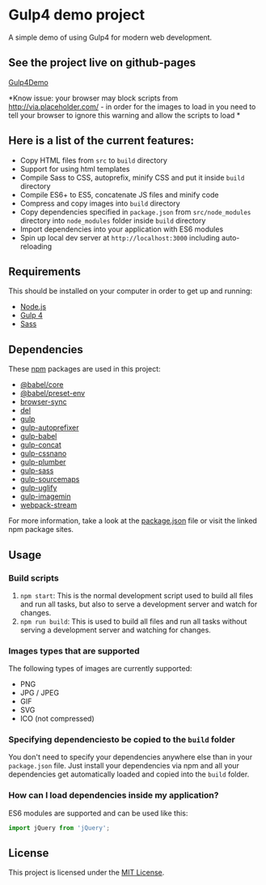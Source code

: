 # Gulp4 demo project
A simple demo of using Gulp4 for modern web development.

## See the project live on github-pages
[Gulp4Demo](https://skyrousse.github.io/Gulp-FrontEnd-Test/)

*Know issue: your browser may block scripts from http://via.placeholder.com/  - in order for the images to load in you need to tell your browser to ignore this warning and allow the scripts to load *

## Here is a list of the current features:

- Copy HTML files from `src` to `build` directory
- Support for using html templates
- Compile Sass to CSS, autoprefix, minify CSS and put it inside `build` directory
- Compile ES6+ to ES5, concatenate JS files and minify code
- Compress and copy images into `build` directory
- Copy dependencies specified in `package.json` from `src/node_modules` directory into `node_modules` folder inside `build` directory
- Import dependencies into your application with ES6 modules
- Spin up local dev server at `http://localhost:3000` including auto-reloading

## Requirements
This should be installed on your computer in order to get up and running:

- [Node.js](https://nodejs.org/en/)
- [Gulp 4](https://gulpjs.com/)
- [Sass](http://sass-lang.com/)

## Dependencies
These [npm](https://www.npmjs.com/) packages are used in this project:

- [@babel/core](https://www.npmjs.com/package/@babel/core)
- [@babel/preset-env](https://www.npmjs.com/package/@babel/preset-env)
- [browser-sync](https://www.npmjs.com/package/browser-sync)
- [del](https://www.npmjs.com/package/del)
- [gulp](https://www.npmjs.com/package/gulp)
- [gulp-autoprefixer](https://www.npmjs.com/package/gulp-autoprefixer)
- [gulp-babel](https://www.npmjs.com/package/gulp-babel)
- [gulp-concat](https://www.npmjs.com/package/gulp-concat)
- [gulp-cssnano](https://www.npmjs.com/package/gulp-cssnano)
- [gulp-plumber](https://www.npmjs.com/package/gulp-plumber)
- [gulp-sass](https://www.npmjs.com/package/gulp-sass)
- [gulp-sourcemaps](https://www.npmjs.com/package/gulp-sourcemaps)
- [gulp-uglify](https://www.npmjs.com/package/gulp-uglify)
- [gulp-imagemin](https://www.npmjs.com/package/gulp-imagemin)
- [webpack-stream](https://www.npmjs.com/package/webpack-stream)

For more information, take a look at the [package.json]((https://github.com/SkyRousse/Gulp-FrontEnd-Test/blob/master/package.json)) file or visit the linked npm package sites.

## Usage

### Build scripts

1. `npm start`: This is the normal development script used to build all files and run all tasks, but also to serve a development server and watch for changes.
2. `npm run build`: This is used to build all files and run all tasks without serving a development server and watching for changes.

### Images types that are supported
The following types of images are currently supported:

- PNG
- JPG / JPEG
- GIF
- SVG
- ICO (not compressed)

### Specifying dependenciesto be copied to the `build` folder
You don't need to specify your dependencies anywhere else than in your `package.json` file.
Just install your dependencies via npm and all your dependencies get automatically loaded and copied into the `build` folder.

### How can I load dependencies inside my application?
ES6 modules are supported and can be used like this:

```js
import jQuery from 'jQuery';
```

## License
This project is licensed under the [MIT License](https://github.com/SkyRousse/Gulp-FrontEnd-Test/blob/master/LICENSE).
